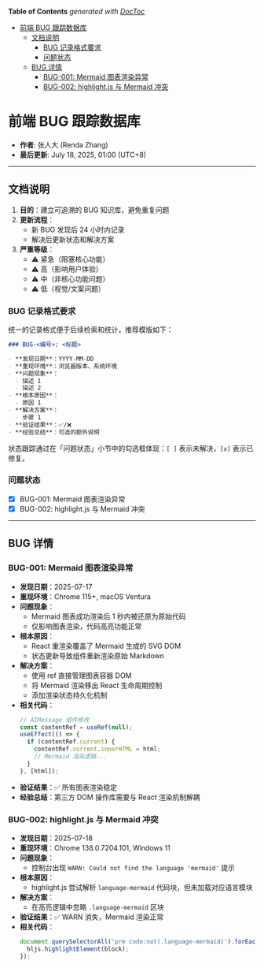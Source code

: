<!-- START doctoc generated TOC please keep comment here to allow auto update -->
<!-- DON'T EDIT THIS SECTION, INSTEAD RE-RUN doctoc TO UPDATE -->
**Table of Contents**  *generated with [DocToc](https://github.com/thlorenz/doctoc)*

- [前端 BUG 跟踪数据库](#%E5%89%8D%E7%AB%AF-bug-%E8%B7%9F%E8%B8%AA%E6%95%B0%E6%8D%AE%E5%BA%93)
  - [文档说明](#%E6%96%87%E6%A1%A3%E8%AF%B4%E6%98%8E)
    - [BUG 记录格式要求](#bug-%E8%AE%B0%E5%BD%95%E6%A0%BC%E5%BC%8F%E8%A6%81%E6%B1%82)
    - [问题状态](#%E9%97%AE%E9%A2%98%E7%8A%B6%E6%80%81)
  - [BUG 详情](#bug-%E8%AF%A6%E6%83%85)
    - [BUG-001: Mermaid 图表渲染异常](#bug-001-mermaid-%E5%9B%BE%E8%A1%A8%E6%B8%B2%E6%9F%93%E5%BC%82%E5%B8%B8)
    - [BUG-002: highlight.js 与 Mermaid 冲突](#bug-002-highlightjs-%E4%B8%8E-mermaid-%E5%86%B2%E7%AA%81)

<!-- END doctoc generated TOC please keep comment here to allow auto update -->

# 前端 BUG 跟踪数据库

- **作者**: 张人大 (Renda Zhang)
- **最后更新**: July 18, 2025, 01:00 (UTC+8)

---

## 文档说明

1. **目的**：建立可追溯的 BUG 知识库，避免重复问题
2. **更新流程**：
   - 新 BUG 发现后 24 小时内记录
   - 解决后更新状态和解决方案
3. **严重等级**：
   - ⚠️ 紧急（阻塞核心功能）
   - ⚠️ 高（影响用户体验）
   - ⚠️ 中（非核心功能问题）
   - ⚠️ 低（视觉/文案问题）

### BUG 记录格式要求

统一的记录格式便于后续检索和统计，推荐模版如下：

```markdown
### BUG-<编号>: <标题>

- **发现日期**：YYYY-MM-DD
- **重现环境**：浏览器版本、系统环境
- **问题现象**：
  - 描述 1
  - 描述 2
- **根本原因**：
  - 原因 1
- **解决方案**：
  - 步骤 1
- **验证结果**：✅/❌
- **经验总结**：可选的额外说明
```

状态跟踪通过在「问题状态」小节中的勾选框体现：`[ ]` 表示未解决，`[x]` 表示已修复。

### 问题状态

- [x] BUG-001: Mermaid 图表渲染异常
- [x] BUG-002: highlight.js 与 Mermaid 冲突

---

## BUG 详情

### BUG-001: Mermaid 图表渲染异常

- **发现日期**：2025-07-17
- **重现环境**：Chrome 115+, macOS Ventura
- **问题现象**：
  - Mermaid 图表成功渲染后 1 秒内被还原为原始代码
  - 仅影响图表渲染，代码高亮功能正常
- **根本原因**：
  - React 重渲染覆盖了 Mermaid 生成的 SVG DOM
  - 状态更新导致组件重新渲染原始 Markdown
- **解决方案**：
  - 使用 ref 直接管理图表容器 DOM
  - 将 Mermaid 渲染移出 React 生命周期控制
  - 添加渲染状态持久化机制
- **相关代码**：
  ```jsx
  // AIMessage 组件修改
  const contentRef = useRef(null);
  useEffect(() => {
    if (contentRef.current) {
      contentRef.current.innerHTML = html;
      // Mermaid 渲染逻辑...
    }
  }, [html]);
  ```
- **验证结果**：✅ 所有图表渲染稳定
- **经验总结**：第三方 DOM 操作库需要与 React 渲染机制解耦

### BUG-002: highlight.js 与 Mermaid 冲突

- **发现日期**：2025-07-18
- **重现环境**：Chrome 138.0.7204.101, Windows 11
- **问题现象**：
  - 控制台出现 `WARN: Could not find the language 'mermaid'` 提示
- **根本原因**：
  - highlight.js 尝试解析 `language-mermaid` 代码块，但未加载对应语言模块
- **解决方案**：
  - 在高亮逻辑中忽略 `.language-mermaid` 区块
- **验证结果**：✅ WARN 消失，Mermaid 渲染正常
- **相关代码**：
  ```jsx
  document.querySelectorAll('pre code:not(.language-mermaid)').forEach(block => {
    hljs.highlightElement(block);
  });
  ```
